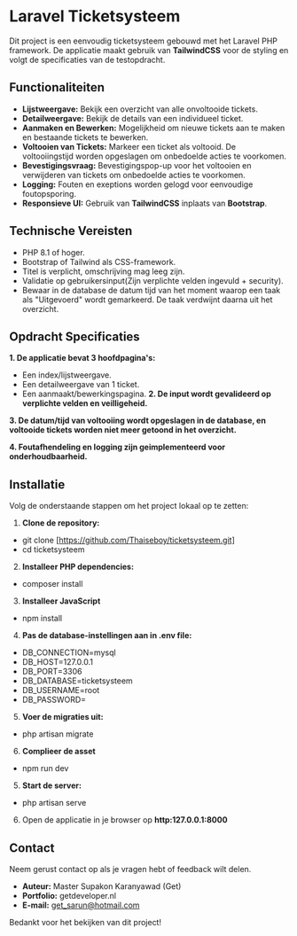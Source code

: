 # Laravel Ticketsysteem

Dit project is een eenvoudig ticketsysteem gebouwd met het Laravel PHP framework. De applicatie maakt gebruik van **TailwindCSS** voor de styling en volgt de specificaties van de testopdracht.

## Functionaliteiten
- **Lijstweergave:** Bekijk een overzicht van alle onvoltooide tickets.
- **Detailweergave:** Bekijk de details van een individueel ticket.
- **Aanmaken en Bewerken:** Mogelijkheid om nieuwe tickets aan te maken en bestaande tickets te bewerken.
- **Voltooien van Tickets:** Markeer een ticket als voltooid. De voltooiingstijd worden opgeslagen om onbedoelde acties te voorkomen.
- **Bevestigingsvraag:** Bevestigingspop-up voor het voltooien en verwijderen van tickets om onbedoelde acties te voorkomen.
- **Logging:** Fouten en exeptions worden gelogd voor eenvoudige foutopsporing. 
- **Responsieve UI:** Gebruik van **TailwindCSS** inplaats van **Bootstrap**.

## Technische Vereisten
- PHP 8.1 of hoger.
- Bootstrap of Tailwind als CSS-framework.
- Titel is verplicht, omschrijving mag leeg zijn.
- Validatie op gebruikersinput(Zijn verplichte velden ingevuld + security).
- Bewaar in de database de datum tijd van het moment waarop een taak als "Uitgevoerd" wordt gemarkeerd. De taak verdwijnt daarna uit het overzicht.

## Opdracht Specificaties
**1. De applicatie bevat 3 hoofdpagina's:**
- Een index/lijstweergave.
- Een detailweergave van 1 ticket.
- Een aanmaakt/bewerkingspagina.
**2. De input wordt gevalideerd op verplichte velden en veilligeheid.**

**3. De datum/tijd van voltooiing wordt opgeslagen in de database, en voltooide tickets worden niet meer getoond in het overzicht.**

**4. Foutafhendeling en logging zijn geimplementeerd voor onderhoudbaarheid.**



## Installatie
Volg de onderstaande stappen om het project lokaal op te zetten:

1. **Clone de repository:**
- git clone [https://github.com/Thaiseboy/ticketsysteem.git]
- cd ticketsysteem

2. **Installeer PHP dependencies:**
-  composer install

3. **Installeer JavaScript**
-  npm install

4. **Pas de database-instellingen aan in .env file:**
- DB_CONNECTION=mysql
- DB_HOST=127.0.0.1
- DB_PORT=3306
- DB_DATABASE=ticketsysteem
- DB_USERNAME=root
- DB_PASSWORD=

5. **Voer de migraties uit:**
- php artisan migrate

6. **Complieer de asset**
- npm run dev

5. **Start de server:**
- php artisan serve

6. Open de applicatie in je browser op **http:127.0.0.1:8000**

## Contact
Neem gerust contact op als je vragen hebt of feedback wilt delen.
- **Auteur:** Master Supakon Karanyawad (Get)
- **Portfolio:** getdeveloper.nl
- **E-mail:** get_sarun@hotmail.com

Bedankt voor het bekijken van dit project! 

